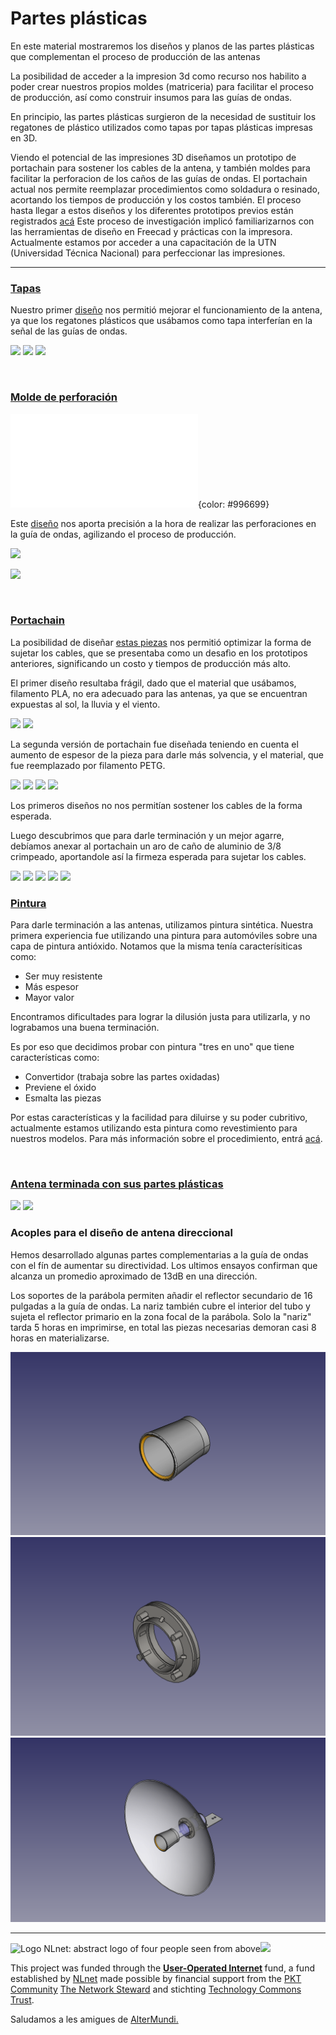 <!--
SPDX-FileCopyrightText: 2023 Tecnología de Raíz <tecnologiaderaiz@disroot.org>

SPDX-License-Identifier: CC-BY-NC-4.0
-->

#    Partes plásticas

En este material mostraremos los diseños y planos de las partes plásticas que complementan el proceso de producción de las antenas

    
La posibilidad de acceder a la impresion 3d como recurso nos habilito a poder crear nuestros propios moldes (matriceria) para facilitar el proceso de producción, así como construir insumos para las guías de ondas.

En principio, las partes plásticas surgieron de la necesidad de sustituir los regatones de plástico utilizados como tapas por tapas plásticas impresas en 3D.

Viendo el potencial de las impresiones 3D diseñamos un prototipo de portachain para sostener los cables de la antena, y también moldes para facilitar la perforacion de los caños de las guías de ondas.
    El portachain actual nos permite reemplazar procedimientos como soldadura o resinado, acortando los tiempos de producción y los costos también. El proceso hasta llegar a estos diseños y los diferentes prototipos previos están registrados <a href="/Prototipado.html">acá</a>
    Este proceso de investigación implicó familiarizarnos con las herramientas de diseño en Freecad y prácticas con la impresora. Actualmente estamos por acceder a una capacitación de la UTN (Universidad Técnica Nacional) para perfeccionar las impresiones.

<hr>
    
<h3>
    <u>
        Tapas
    </u>
</h3>



Nuestro primer <a href="https://github.com/TecnologiadeRaiz/LoPALiR/blob/main/Partes%20plasticas/Tapas/TAPA-v1.FCStd">diseño</a> nos permitió mejorar el funcionamiento de la antena, ya que los regatones plásticos que usábamos como tapa interferían en la señal de las guías de ondas.

 

![](https://i.imgur.com/B5QyScj.png)
![](https://i.imgur.com/qcSYKYG.jpg)
![](https://i.imgur.com/USdhI9N.jpg)

<br>
  
<h3>
    <u>
        Molde de perforación
    </u> 
</h3>
   


![](models/MOLDEDEPERFORACIONGUIADEONDAS-v2.stl){color: #996699}

Este <a href="https://github.com/TecnologiadeRaiz/LoPALiR/tree/main/Partes%20plasticas/Molde%20de%20perforacion">diseño</a> nos aporta precisión a la hora de realizar las perforaciones en la guía de ondas, agilizando el proceso de producción.

![](https://i.imgur.com/wIoHxUG.jpg)

![](https://i.imgur.com/3hOE8YZ.png)



<br>


<h3>
    <u>
        Portachain
    </u>
</h3>


La posibilidad de diseñar <a href="https://github.com/TecnologiadeRaiz/LoPALiR/tree/main/Partes%20plasticas/PORTACHAIN">estas piezas</a> nos permitió optimizar la forma de sujetar los cables, que se presentaba como un desafìo en los prototipos anteriores, significando un costo y tiempos de producción más alto.
    
El primer diseño resultaba frágil, dado que el material que usábamos, filamento PLA, no era adecuado para las antenas, ya que se encuentran expuestas al sol, la lluvia y el viento.


![](https://i.imgur.com/eRYq3qk.jpg)
![](https://i.imgur.com/hosCe4W.jpg)


La segunda versión de portachain fue diseñada teniendo en cuenta el aumento de espesor de la pieza para darle más solvencia, y el material, que fue reemplazado por filamento PETG.


![](https://i.imgur.com/sjzqKpC.jpg)
![](https://i.imgur.com/dSYESlO.jpg)
![](https://i.imgur.com/M4A7HxO.jpg)
![](https://i.imgur.com/zUYhU1E.jpg)

    
Los primeros diseños no nos permitían sostener los cables de la forma esperada.

Luego descubrimos que para darle terminación y un mejor agarre, debíamos anexar al portachain un aro de caño de aluminio de 3/8 crimpeado, aportandole así la firmeza esperada para sujetar los cables.



![](https://i.imgur.com/I1uTTNk.jpg)
![](https://i.imgur.com/AWqCxcW.jpg)
![](https://i.imgur.com/p0yf3wo.jpg)
![](https://i.imgur.com/huKXoWX.png)
![](https://i.imgur.com/LlzesG8.png)

    
<h3>
    <u>
        Pintura
    </u>
</h3>

Para darle terminación a las antenas, utilizamos pintura sintética.
Nuestra primera experiencia fue utilizando una pintura para automóviles sobre una capa de pintura antióxido.
Notamos que la misma tenía caracterísiticas como:

<ul>
    <li>
        Ser muy resistente
    </li>
    <li>
        Más espesor
    </li>
    <li>
        Mayor valor
    </li>
</ul>

Encontramos dificultades para lograr la dilusión justa para utilizarla, y no lograbamos una buena terminación.

Es por eso que decidimos probar con pintura "tres en uno" que tiene características como:

<ul>
    <li>
        Convertidor (trabaja sobre las partes oxidadas)
    </li>
    <li>
        Previene el óxido
    </li>
    <li>
        Esmalta las piezas
    </li>
</ul>


Por estas características y la facilidad para diluirse y su poder cubritivo, actualmente estamos utilizando esta pintura como revestimiento para nuestros modelos.
Para más información sobre el procedimiento, entrá <a href="https://tdr.libre.org.ar/5-como-hacer-una-antena-guia-de-ondas-descripcion-de-nuestro-espacio-de-trabajo/">acá</a>.



    
<br>
    

<h3>
    <u>
        Antena terminada con sus partes plásticas
    </u>
</h3>
    
    
![](https://i.imgur.com/m1Qy7DX.jpg)
![](https://i.imgur.com/hki5apn.jpg)

### Acoples para el diseño de antena direccional

Hemos desarrollado algunas partes complementarias a la guía de ondas con el fín de aumentar su directividad.
Los ultimos ensayos confirman que alcanza un promedio aproximado de 13dB en una dirección.

Los soportes de la parábola permiten añadir el reflector secundario de 16 pulgadas a la guía de ondas. La nariz también cubre el interior del tubo y sujeta el reflector primario en la zona focal de la parábola.
Solo la "nariz" tarda 5 horas en imprimirse, en total las piezas necesarias demoran casi 8 horas en materializarse.

![](images/portareflector-perspective001.png)
![](images/soporte-parabaola002.png)
![](images/waveguide-accesorios002.png)



---

<img src="https://user-images.githubusercontent.com/104506596/191294248-aa22ad16-f991-412b-8d32-99e27614e7f2.png" alt="Logo NLnet: abstract logo of four people seen from above" height="70"><img src="https://nlnet.nl/image/logos/technologycommonstrust.svg" height="100">

<p>This project was funded through the <strong> <a href="https://nlnet.nl/useroperated/">User-Operated Internet</a> </strong> fund, a fund established by <a href="https://nlnet.nl">NLnet</a> made possible by financial support from the <a href="https://pkt.cash" rel="nofollow">PKT Community</a> <a href="https://pkt.cash/network-steward" rel="nofollow">The Network Steward</a> and stichting <a href="https://technologycommons.org">Technology Commons Trust</a>.</p> 

<p>Saludamos a les amigues de <a href="https://altermundi.net/">AlterMundi.</a></p>



